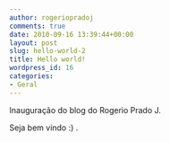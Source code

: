 ```yaml
---
author: rogeriopradoj
comments: true
date: 2010-09-16 13:39:44+00:00
layout: post
slug: hello-world-2
title: Hello world!
wordpress_id: 16
categories:
- Geral
---
```


Inauguração do blog do Rogerio Prado J.


Seja bem vindo :) .
